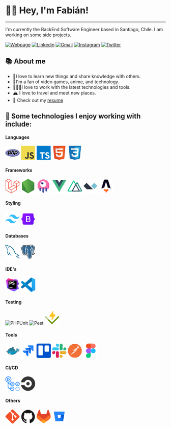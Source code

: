 # 👋🏽 Hey, I'm Fabián! 
* * *
I'm currently the BackEnd Software Engineer based in Santiago, Chile. I am working on some side projects.


[![Webpage](https://img.shields.io/badge/Webpage-purple?logo=nintendogamecube&logoColor=white)](https://justfor.dev/)
[![Linkedin](https://img.shields.io/badge/Linkedin-blue?logo=linkedin&logoColor=white)](https://www.linkedin.com/in/folivaresrios)
[![Gmail](https://img.shields.io/badge/Gmail-red?logo=gmail&logoColor=white)](mailto:f.olivaresrios@gmail.com)
[![Instagram](https://img.shields.io/badge/Instagram-purple?logo=instagram&logoColor=white)](https://www.instagram.com/folivaresrios/)
[![Twitter](https://img.shields.io/badge/Twitter-blue?logo=x&logoColor=white)](https://twitter.com/folivaresrios)

## 📚 About me
 - 🧠I love to learn new things and share knowledge with others.
 - 👾I'm a fan of video games, anime, and technology.
 - 👨🏽‍💻I love to work with the latest technologies and tools.
 - 🏔️ I love to travel and meet new places.
 - 📙 Check out my [resume](https://drive.google.com/file/d/1Zyutq1Fo5vwNq6EiHmoy_imTDymkU7eo/view)

## 🚀 Some technologies I enjoy working with include:

#### Languages
<img alt="PHP" src="https://raw.githubusercontent.com/devicons/devicon/master/icons/php/php-original.svg" width="45" />
<img alt="JavaScript" src="https://raw.githubusercontent.com/devicons/devicon/master/icons/javascript/javascript-original.svg" width="45" />
<img alt="TypeScript" src="https://raw.githubusercontent.com/devicons/devicon/master/icons/typescript/typescript-original.svg" width="45" />
<img alt="HTML" src="https://raw.githubusercontent.com/devicons/devicon/master/icons/html5/html5-original.svg" width="45" />
<img alt="CSS" src="https://raw.githubusercontent.com/devicons/devicon/master/icons/css3/css3-original.svg" width="45" />

#### Frameworks
<img alt="Laravel" src="https://raw.githubusercontent.com/devicons/devicon/master/icons/laravel/laravel-original.svg" width="45" />
<img alt="Node.js" src="https://raw.githubusercontent.com/devicons/devicon/master/icons/nodejs/nodejs-original.svg" width="45" />
<img alt="Livewire" src="https://raw.githubusercontent.com/devicons/devicon/master/icons/livewire/livewire-original.svg" width="45" />
<img alt="Vue.js" src="https://raw.githubusercontent.com/devicons/devicon/master/icons/vuejs/vuejs-original.svg" width="45" />
<img alt="Nuxt.js" src="https://raw.githubusercontent.com/devicons/devicon/master/icons/nuxtjs/nuxtjs-original.svg" width="45" />
<img alt="Alpine.js" src="https://raw.githubusercontent.com/devicons/devicon/master/icons/alpinejs/alpinejs-original.svg" width="45" />
<img alt="Astro" src="https://raw.githubusercontent.com/devicons/devicon/master/icons/astro/astro-original.svg" width="45" />

#### Styling
<img alt="Tailwind CSS" src="https://raw.githubusercontent.com/devicons/devicon/master/icons/tailwindcss/tailwindcss-original.svg" width="45" />
<img alt="Bootstrap" src="https://raw.githubusercontent.com/devicons/devicon/master/icons/bootstrap/bootstrap-original.svg" width="45" />

#### Databases
<img alt="MySQL" src="https://raw.githubusercontent.com/devicons/devicon/master/icons/mysql/mysql-original.svg" width="45" />
<img alt="PostgreSQL" src="https://raw.githubusercontent.com/devicons/devicon/master/icons/postgresql/postgresql-original.svg" width="45" />

#### IDE's
<img alt="PhpStorm" src="https://raw.githubusercontent.com/devicons/devicon/master/icons/phpstorm/phpstorm-original.svg" width="45" />
<img alt="VSCode" src="https://raw.githubusercontent.com/devicons/devicon/master/icons/vscode/vscode-original.svg" width="45" />

#### Testing
<img alt="PHPUnit" src="https://phpunit.de/apple-touch-icon.png" width="45" />
<img alt="Pest" src="https://pestphp.com/www/favicon.svg" width="45" />
<img alt="Vitest" src="https://raw.githubusercontent.com/devicons/devicon/master/icons/vitest/vitest-original.svg" width="45" />

#### Tools
<img alt="Docker" src="https://raw.githubusercontent.com/devicons/devicon/master/icons/docker/docker-original.svg" width="45" />
<img alt="Jira" src="https://raw.githubusercontent.com/devicons/devicon/master/icons/jira/jira-original.svg" width="45" />
<img alt="Trello" src="https://raw.githubusercontent.com/devicons/devicon/master/icons/trello/trello-plain.svg" width="45" />
<img alt="Slack" src="https://raw.githubusercontent.com/devicons/devicon/master/icons/slack/slack-original.svg" width="45" />
<img alt="Postman" src="https://raw.githubusercontent.com/devicons/devicon/master/icons/postman/postman-original.svg" width="45" />
<img alt="Figma" src="https://raw.githubusercontent.com/devicons/devicon/master/icons/figma/figma-original.svg" width="45" />

#### CI/CD
<img alt="GitHub Actions" src="https://raw.githubusercontent.com/devicons/devicon/master/icons/githubactions/githubactions-original.svg" width="45" />
<img alt="CircleCI" src="https://raw.githubusercontent.com/devicons/devicon/master/icons/circleci/circleci-plain.svg" width="45" />

#### Others
<img alt="Git" src="https://raw.githubusercontent.com/devicons/devicon/master/icons/git/git-original.svg" width="45" />
<img alt="GitHub" src="https://raw.githubusercontent.com/devicons/devicon/master/icons/github/github-original.svg" width="45" />
<img alt="GitLab" src="https://raw.githubusercontent.com/devicons/devicon/master/icons/gitlab/gitlab-original.svg" width="45" />
<img alt="Bitbucket" src="https://raw.githubusercontent.com/devicons/devicon/master/icons/bitbucket/bitbucket-original.svg" width="45" />




